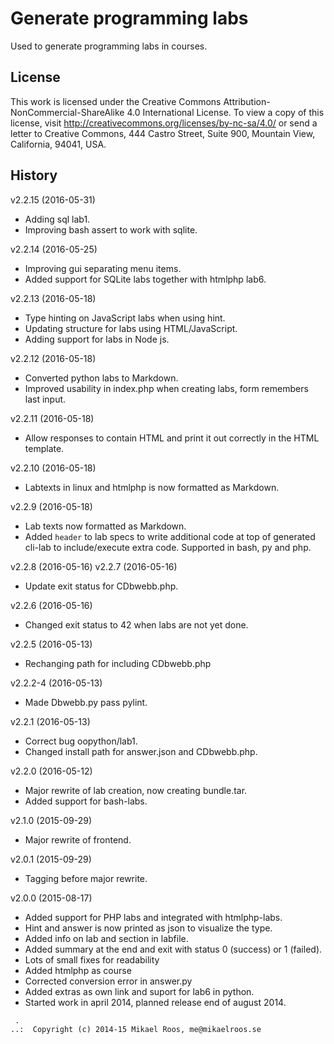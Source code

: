 Generate programming labs
===================

Used to generate programming labs in courses.



License
-------------------

This work is licensed under the Creative Commons Attribution-NonCommercial-ShareAlike 4.0 International License. To view a copy of this license, visit http://creativecommons.org/licenses/by-nc-sa/4.0/ or send a letter to Creative Commons, 444 Castro Street, Suite 900, Mountain View, California, 94041, USA.



History
-------------------

v2.2.15 (2016-05-31)

* Adding sql lab1.
* Improving bash assert to work with sqlite.


v2.2.14 (2016-05-25)

* Improving gui separating menu items.
* Added support for SQLite labs together with htmlphp lab6.


v2.2.13 (2016-05-18)

* Type hinting on JavaScript labs when using hint.
* Updating structure for labs using HTML/JavaScript.
* Adding support for labs in Node js.


v2.2.12 (2016-05-18)

* Converted python labs to Markdown.
* Improved usability in index.php when creating labs, form remembers last input.


v2.2.11 (2016-05-18)

* Allow responses to contain HTML and print it out correctly in the HTML template.


v2.2.10 (2016-05-18)

* Labtexts in linux and htmlphp is now formatted as Markdown.


v2.2.9 (2016-05-18)

* Lab texts now formatted as Markdown.
* Added `header` to lab specs to write additional code at top of generated cli-lab to include/execute extra code. Supported in bash, py and php.


v2.2.8 (2016-05-16)
v2.2.7 (2016-05-16)

* Update exit status for CDbwebb.php.


v2.2.6 (2016-05-16)

* Changed exit status to 42 when labs are not yet done.


v2.2.5 (2016-05-13)

* Rechanging path for including CDbwebb.php


v2.2.2-4 (2016-05-13)

* Made Dbwebb.py pass pylint.


v2.2.1 (2016-05-13)

* Correct bug oopython/lab1.
* Changed install path for answer.json and CDbwebb.php.


v2.2.0 (2016-05-12)

* Major rewrite of lab creation, now creating bundle.tar.
* Added support for bash-labs.


v2.1.0 (2015-09-29)

* Major rewrite of frontend.


v2.0.1 (2015-09-29)

* Tagging before major rewrite.


v2.0.0 (2015-08-17)

* Added support for PHP labs and integrated with htmlphp-labs.
* Hint and answer is now printed as json to visualize the type.
* Added info on lab and section in labfile.
* Added summary at the end and exit with status 0 (success) or 1 (failed).
* Lots of small fixes for readability
* Added htmlphp as course
* Corrected conversion error in answer.py
* Added extras as own link  and suport for lab6 in python.
* Started work in april 2014, planned release end of august 2014.



```                                                            
 .                                                             
..:  Copyright (c) 2014-15 Mikael Roos, me@mikaelroos.se   
```                                                            
